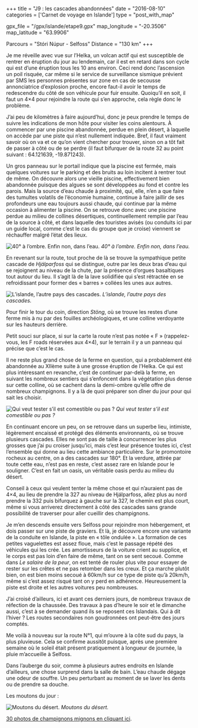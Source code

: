 +++
title = "J9 : les cascades abandonnées"
date = "2016-08-10"
categories = ['Carnet de voyage en Islande']
type = "post_with_map"

gpx_file = "/gpx/islande/etape9.gpx"
map_longitude = "-20.3506"
map_latitude = "63.9906"

Parcours = "Stóri Núpur - Selfoss"
Distance = "130 km"
+++



Je me réveille avec vue sur l’Helka, un volcan actif qui est susceptible de rentrer en éruption du jour au lendemain, car il est en retard dans son cycle qui est d’une éruption tous les 10 ans environ. Ceci rend donc l’ascension un poil risquée, car même si le service de surveillance sismique prévient par SMS les personnes présentes sur zone en cas de secousse annonciatrice d’explosion proche, encore faut-il avoir le temps de redescendre du côté de son véhicule pour fuir ensuite. Quoiqu’il en soit, il faut un 4×4 pour rejoindre la route qui s’en approche, cela règle donc le problème.

J’ai peu de kilomètres à faire aujourd’hui, donc je peux prendre le temps de suivre les indications de mon hôte pour visiter les coins alentours. À commencer par une piscine abandonnée, perdue en plein désert, à laquelle on accède par une piste qui n’est nullement indiquée. Bref, il faut vraiment savoir où on va et ce qu’on vient chercher pour trouver, sinon on a tôt fait de passer à côté ou de se perdre (il faut bifurquer de la route 32 au point suivant : 64.121639, -19.871243).

Un gros panneau sur le portail indique que la piscine est fermée, mais quelques voitures sur le parking et des bruits au loin incitent à rentrer tout de même. On découvre alors une vieille piscine, effectivement bien abandonnée puisque des algues se sont développées au fond et contre les parois. Mais la source d’eau chaude à proximité, qui, elle, n’en a que faire des tumultes volatils de l’économie humaine, continue à faire jaillir de ses profondeurs une eau toujours aussi chaude, qui continue par la même occasion à alimenter la piscine. On se retrouve donc avec une piscine perdue au milieu de collines désertiques, continuellement remplie par l’eau de la source à côté, et dans laquelle des touristes avisés (ou conduits ici par un guide local, comme c’est le cas du groupe que je croise) viennent se réchauffer malgré l’état des lieux.


![40° à l’ombre. Enfin non, dans l’eau.](/images/islande/j9/temperature.jpg)
*40° à l’ombre. Enfin non, dans l’eau.*

En revenant sur la route, tout proche de là se trouve la sympathique petite cascade de *Hjálparfoss* qui se distingue, outre par les deux bras d’eau qui se rejoignent au niveau de la chute, par la présence d’orgues basaltiques tout autour du lieu. Il s’agit là de la lave solidifiée qui s’est rétractée en se refroidissant pour former des « barres » collées les unes aux autres.


![L’islande, l’autre pays des cascades.](/images/islande/j9/cascade.jpg)
*L’islande, l’autre pays des cascades.*

Pour finir le tour du coin, direction *Stöng*, où se trouve les restes d’une ferme mis à nu par des fouilles archéologiques, et une colline verdoyante sur les hauteurs derrière.

Petit souci sur place, si sur la carte la route n’est pas notée « F » (rappelez-vous, les F roads réservées aux 4×4), sur le terrain il y a un panneau qui précise que c’est le cas.



Il ne reste plus grand chose de la ferme en question, qui a probablement été abandonnée au XIIème suite à une grosse éruption de l’Helka. Ce qui est plus intéressant en revanche, c’est de continuer par-delà la ferme, en suivant les nombreux sentiers qui s’enfoncent dans la végétation plus dense sur cette colline, où se cachent dans la demi-ombre qu’elle offre de nombreux champignons. Il y a là de quoi préparer son dîner du jour pour qui sait les choisir.


![Qui veut tester s’il est comestible ou pas ?](/images/islande/j9/champignon.jpg)
*Qui veut tester s’il est comestible ou pas ?*

En continuant encore un peu, on se retrouve dans un superbe lieu, intimiste, légèrement encaissé et protégé des éléments environnants, où se trouve plusieurs cascades. Elles ne sont pas de taille à concurrencer les plus grosses que j’ai pu croiser jusqu’ici, mais c’est leur présence toutes ici, c’est l’ensemble qui donne au lieu cette ambiance particulière. Sur le promontoire rocheux au centre, on a des cascades sur 180°. Et la verdure, attirée par toute cette eau, n’est pas en reste, c’est assez rare en Islande pour le souligner. C’est en fait un oasis, un véritable oasis perdu au milieu du désert.

Conseil à ceux qui veulent tenter la même chose et qui n’auraient pas de 4×4, au lieu de prendre la 327 au niveau de Hjálparfoss, allez plus au nord prendre la 332 puis bifurquez à gauche sur la 327, le chemin est plus court, même si vous arriverez directement à côté des cascades sans grande possibilité de traverser pour aller cueillir des champignons.

Je m’en descends ensuite vers Selfoss pour rejoindre mon hébergement, et dois passer sur une piste de graviers. Et là, je découvre encore une variante de la conduite en Islande, la piste en « tôle ondulée ». La formation de ces petites vaguelettes est assez floue, mais c’est le passage répété des véhicules qui les crée. Les amortisseurs de la voiture crient au supplice, et le corps est pas loin d’en faire de même, tant on se sent secoué. Comme dans *Le salaire de la peur*, on est tenté de rouler plus vite pour essayer de rester sur les crêtes et ne pas retomber dans les creux. Et ça marche plutôt bien, on est bien moins secoué à 60km/h sur ce type de piste qu’à 20km/h, même si c’est assez risqué tant on y perd en adhérence. Heureusement la piste est droite et les autres voitures peu nombreuses.

J’ai croisé d’ailleurs, ici et avant ces derniers jours, de nombreux travaux de réfection de la chaussée. Des travaux à pas d’heure le soir et le dimanche aussi, c’est à se demander quand ils se reposent ces Islandais. Qui à dit l’hiver ? Les routes secondaires non goudronnées ont peut-être des jours comptés.



Me voilà à nouveau sur la route N°1, qui m’ouvre à la côte sud du pays, la plus pluvieuse. Cela se confirme aussitôt puisque, après une première semaine où le soleil était présent pratiquement à longueur de journée, la pluie m’accueille à Selfoss.

Dans l’auberge du soir, comme à plusieurs autres endroits en Islande d’ailleurs, une chose surprend dans la salle de bain. L’eau chaude dégage une odeur de souffre. Un peu perturbant au moment de se laver les dents ou de prendre sa douche.


Les moutons du jour :


![Moutons du désert.](/images/islande/j9/mouton.jpg)
*Moutons du désert.*

[30 photos de champignons mignons en cliquant ici](https://www.flickr.com/gp/135079249@N08/LK26GB).
